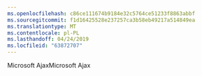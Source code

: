 ```yaml
---
ms.openlocfilehash: c86ce111674b9184e32c5764ce51233f8863abbf
ms.sourcegitcommit: f1d16425528e237257ca3b58eb49217a514849ea
ms.translationtype: MT
ms.contentlocale: pl-PL
ms.lasthandoff: 04/24/2019
ms.locfileid: "63872707"
---
```

<span data-ttu-id="c8c58-101">Microsoft Ajax</span><span class="sxs-lookup"><span data-stu-id="c8c58-101">Microsoft Ajax</span></span>